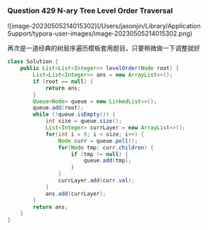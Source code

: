 ### Question 429 N-ary Tree Level Order Traversal

![image-20230505214015302](/Users/jasonjin/Library/Application Support/typora-user-images/image-20230505214015302.png)

再次是一道经典的树层序遍历模板套用题目，只要稍微做一下调整就好

```java
class Solution {
    public List<List<Integer>> levelOrder(Node root) {
        List<List<Integer>> ans = new ArrayList<>();
        if (root == null) {
            return ans;
        }
        Queue<Node> queue = new LinkedList<>();
        queue.add(root);
        while (!queue.isEmpty()) {
            int size = queue.size();
            List<Integer> currLayer = new ArrayList<>();
            for(int i = 0; i < size; i++) {
                Node curr = queue.poll();
                for(Node tmp: curr.children) {
                    if (tmp != null) {
                        queue.add(tmp);
                    }
                }
                currLayer.add(curr.val);
            }
            ans.add(currLayer);
        }
        return ans;
    }
}
```

